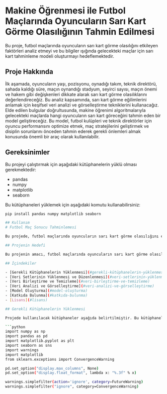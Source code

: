 # Makine Öğrenmesi ile Futbol Maçlarında Oyuncuların Sarı Kart Görme Olasılığının Tahmin Edilmesi

Bu proje, futbol maçlarında oyuncuların sarı kart görme olasılığını etkileyen faktörleri analiz etmeyi ve bu bilgiler ışığında gelecekteki maçlar için sarı kart tahminleme modeli oluşturmayı hedeflemektedir.

## Proje Hakkında

İlk aşamada, oyuncuların yaşı, pozisyonu, oynadığı takım, teknik direktörü, sahada kaldığı süre, maçın oynandığı stadyum, seyirci sayısı, maçın önemi ve hakem gibi değişkenleri dikkate alarak sarı kart görme olasılıklarını değerlendireceğiz. Bu analiz kapsamında, sarı kart görme eğilimlerini anlamak için keşifsel veri analizi ve görselleştirme tekniklerini kullanacağız. Elde edilen bulgular doğrultusunda, makine öğrenimi algoritmalarıyla gelecekteki maçlarda hangi oyuncuların sarı kart göreceğini tahmin eden bir model geliştireceğiz. Bu model, futbol kulüpleri ve teknik direktörler için oyuncu performansını optimize etmek, maç stratejilerini geliştirmek ve disiplin sorunlarını önceden tahmin ederek gerekli önlemleri almak konusunda önemli bir araç olarak kullanılabilir.

## Gereksinimler

Bu projeyi çalıştırmak için aşağıdaki kütüphanelerin yüklü olması gerekmektedir:

- pandas
- numpy
- matplotlib
- seaborn

Bu kütüphaneleri yüklemek için aşağıdaki komutu kullanabilirsiniz:

```bash
pip install pandas numpy matplotlib seaborn

## Kullanım
# Futbol Maç Sonucu Tahminlemesi

Bu projede, futbol maçlarında oyuncuların sarı kart görme olasılığını etkileyen faktörler analiz edilerek gelecekteki maçlar için sarı kart tahminleme modeli oluşturulmuştur. 

## Projenin Hedefi

Bu projenin amacı, futbol maçlarında oyuncuların sarı kart görme olasılığını tahmin etmektir. Bu tahminler, futbol kulüpleri ve teknik direktörler için oyuncu performansını optimize etmek, maç stratejilerini geliştirmek ve disiplin sorunlarını önceden tahmin ederek gerekli önlemleri almak konusunda önemli bir araç olarak kullanılabilir. Proje, futbol analitiği alanında yenilikçi bir yaklaşım sunarak veri odaklı karar alma süreçlerini desteklemeyi amaçlamaktadır.

## İçindekiler

- [Gerekli Kütüphanelerin Yüklenmesi](#gerekli-kütüphanelerin-yüklenmesi)
- [Veri Setlerinin Yüklenmesi ve Düzenlenmesi](#veri-setlerinin-yüklenmesi-ve-düzenlenmesi)
- [Veri Birleştirme ve Temizleme](#veri-birleştirme-ve-temizleme)
- [Veri Analizi ve Görselleştirme](#veri-analizi-ve-görselleştirme)
- [Model Oluşturma](#model-oluşturma)
- [Katkıda Bulunma](#katkıda-bulunma)
- [Lisans](#lisans)

## Gerekli Kütüphanelerin Yüklenmesi

Projede kullanılacak kütüphaneler aşağıda belirtilmiştir. Bu kütüphaneleri yüklemek için aşağıdaki kodları kullanabilirsiniz:

```python
import numpy as np
import pandas as pd
import matplotlib.pyplot as plt
import seaborn as sns
import warnings
import matplotlib
from sklearn.exceptions import ConvergenceWarning

pd.set_option("display.max_columns", None)
pd.set_option("display.float_format", lambda x: "%.3f" % x)

warnings.simplefilter(action='ignore', category=FutureWarning)
warnings.simplefilter("ignore", category=ConvergenceWarning)

